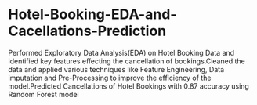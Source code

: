 # Hotel-Booking-EDA-and-Cacellations-Prediction
Performed Exploratory Data Analysis(EDA) on Hotel Booking Data and identified key features effecting the cancellation of bookings.Cleaned the data and applied various techniques like Feature Engineering, Data imputation and Pre-Processing to improve the efficiency of the model.Predicted Cancellations of Hotel Bookings with 0.87 accuracy using Random Forest model
